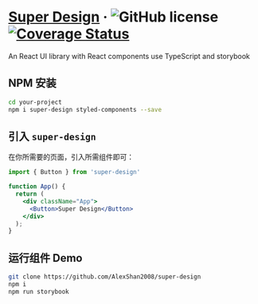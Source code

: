 # [Super Design](http://alexshan.com/) &middot; ![GitHub license](https://img.shields.io/badge/license-MIT-blue.svg) [![Coverage Status](https://coveralls.io/repos/github/AlexShan2008/super-design/badge.svg)](https://coveralls.io/github/AlexShan2008/super-design)

An React UI library with React components use TypeScript and storybook

## NPM 安装

```sh
cd your-project
npm i super-design styled-components --save
```

## 引入 `super-design` 

在你所需要的页面，引入所需组件即可：

```jsx
import { Button } from 'super-design'

function App() {
  return (
    <div className="App">
      <Button>Super Design</Button>
    </div>
  );
}
```

## 运行组件 Demo

```sh
git clone https://github.com/AlexShan2008/super-design
npm i
npm run storybook
```